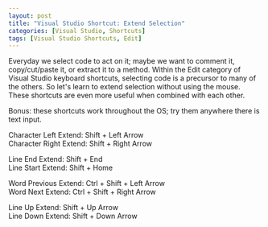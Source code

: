 ```yaml
---
layout: post
title: "Visual Studio Shortcut: Extend Selection"
categories: [Visual Studio, Shortcuts]
tags: [Visual Studio Shortcuts, Edit]
---
```


Everyday we select code to act on it; maybe we want to comment it, copy/cut/paste it, or extract it to a method. 
Within the Edit category of Visual Studio keyboard shortcuts, selecting code is a precursor to many of the others. 
So let's learn to extend selection without using the mouse. These shortcuts are even more useful when combined with each other. 

Bonus: these shortcuts work throughout the OS; try them anywhere there is text input.

Character Left Extend: Shift + Left Arrow  
Character Right Extend: Shift + Right Arrow

Line End Extend: Shift + End  
Line Start Extend: Shift + Home

Word Previous Extend: Ctrl + Shift + Left Arrow  
Word Next Extend: Ctrl + Shift + Right Arrow

Line Up Extend: Shift + Up Arrow  
Line Down Extend: Shift + Down Arrow
